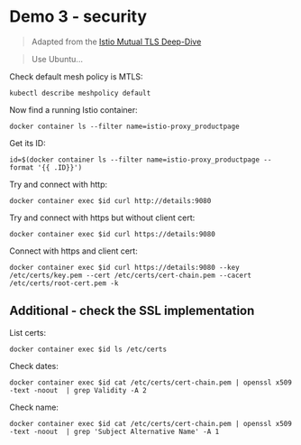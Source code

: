 
# Demo 3 - security

> Adapted from the [Istio Mutual TLS Deep-Dive](https://istio.io/docs/tasks/security/mutual-tls/)


> Use Ubuntu...

Check default mesh policy is MTLS:

```
kubectl describe meshpolicy default
```

Now find a running Istio container:

```
docker container ls --filter name=istio-proxy_productpage
```

Get its ID:

```
id=$(docker container ls --filter name=istio-proxy_productpage --format '{{ .ID}}')
```

Try and connect with http:

```
docker container exec $id curl http://details:9080
```

Try and connect with https but without client cert:

```
docker container exec $id curl https://details:9080
```

Connect with https and client cert:

```
docker container exec $id curl https://details:9080 --key /etc/certs/key.pem --cert /etc/certs/cert-chain.pem --cacert /etc/certs/root-cert.pem -k
```


## Additional - check the SSL implementation

List certs:

```
docker container exec $id ls /etc/certs
```

Check dates:

```
docker container exec $id cat /etc/certs/cert-chain.pem | openssl x509 -text -noout  | grep Validity -A 2
```

Check name:

```
docker container exec $id cat /etc/certs/cert-chain.pem | openssl x509 -text -noout  | grep 'Subject Alternative Name' -A 1
```

